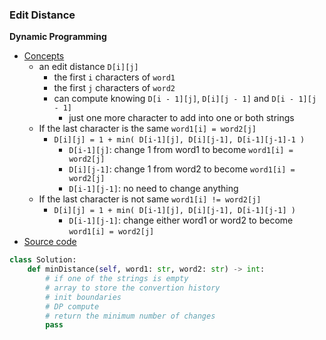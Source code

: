 ### Edit Distance

**Dynamic Programming**
- [Concepts](images/dp.png)
    - an edit distance `D[i][j]`
        - the first `i` characters of `word1`
        - the first `j` characters of `word2`
        - can compute knowing `D[i - 1][j]`, `D[i][j - 1]` and `D[i - 1][j - 1]`
            - just one more character to add into one or both strings 
    - If the last character is the same `word1[i] = word2[j]`
        - `D[i][j] = 1 + min( D[i-1][j], D[i][j-1], D[i-1][j-1]-1 )`
            - `D[i-1][j]`: change 1 from word1 to become `word1[i] = word2[j]` 
            - `D[i][j-1]`: change 1 from word2 to become `word1[i] = word2[j]`  
            - `D[i-1][j-1]`: no need to change anything 
    - If the last character is not same `word1[i] != word2[j]`
        - `D[i][j] = 1 + min( D[i-1][j], D[i][j-1], D[i-1][j-1] )`
            - `D[i-1][j-1]`: change either word1 or word2 to become `word1[i] = word2[j]` 
- [Source code](source/dp.py)

```python
class Solution:
    def minDistance(self, word1: str, word2: str) -> int:
        # if one of the strings is empty
        # array to store the convertion history
        # init boundaries
        # DP compute
        # return the minimum number of changes
        pass
```